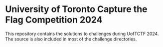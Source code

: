 # University of Toronto Capture the Flag Competition 2024
This repository contains the solutions to challenges during UofTCTF 2024. The source is also included in most of the challenge directories.
